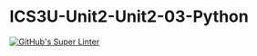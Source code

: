 # ICS3U-Unit2-Unit2-03-Python

[![GitHub's Super Linter](https://github.com/Samuel-Webster-178/ICS3U-Unit6-Unit6-01-Python/workflows/GitHub's%20Super%20Linter/badge.svg)](https://github.com/Samuel-Webster-178/ICS3U-Unit6-Unit6-01-Python/actions)
